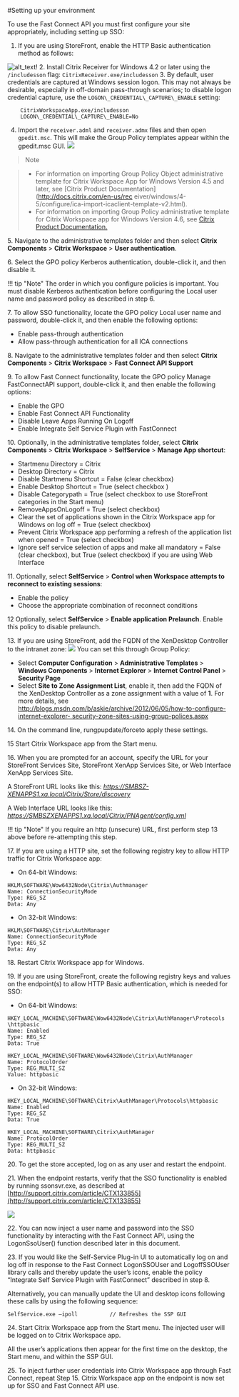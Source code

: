 #Setting up your environment

To use the Fast Connect API you must first configure your site
appropriately, including setting up SSO:

 1. If you are using StoreFront, enable the HTTP Basic authentication method as follows: 

![alt_text!](./setting-up-your-environment.png)
 2. Install Citrix Receiver for Windows 4.2 or later using the `/includesson` flag: `CitrixReceiver.exe/includesson`
 3. By default, user credentials are captured at Windows session logon. This may not always be desirable, especially in off-domain pass-through scenarios; to disable logon credential capture, use the `LOGON\_CREDENTIAL\_CAPTURE\_ENABLE` setting:

        CitrixWorkspaceApp.exe/includesson
		LOGON\_CREDENTIAL\_CAPTURE\_ENABLE=No

 4. Import the `receiver.adml` and `receiver.admx` files and then open `gpedit.msc`. This will make the Group Policy templates appear within the gpedit.msc
GUI. ![](./gpedit-msc-gui.png)  

> Note

>-  For information on importing Group Policy Object administrative template for Citrix Workspace App for Windows Version 4.5 and later, see [Citrix Product Documentation](http://docs.citrix.com/en-us/rec eiver/windows/4-5/configure/ica-import-icaclient-template-v2.html).
>-  For information on importing Group Policy administrative template for Citrix Workspace app for Windows Version 4.6, see [Citrix Product Documentation.](http://docs.citrix.com/en-us/receiver/windows/4-6/configure/ica-import-icaclient-template-v2.html)

&#53;. Navigate to the administrative templates folder and then select **Citrix Components** > **Citrix Workspace** > **User authentication**.

&#54;. Select the GPO policy Kerberos authentication, double-click it, and then disable it.

!!! tip "Note"
		 The order in which you configure policies is important. You must disable Kerberos authentication before configuring the Local user name and password policy as described in step 6.

&#55;. To allow SSO functionality, locate the GPO policy Local user name and password, double-click it, and then enable the following options:

  * Enable pass-through authentication
  * Allow pass-through authentication for all ICA connections

&#56;. Navigate to the administrative templates folder and then select **Citrix Components** > **Citrix Workspace** > **Fast Connect API Support**

&#57;. To allow Fast Connect functionality, locate the GPO policy Manage FastConnectAPI support, double-click it, and then enable the following options:

  * Enable the GPO
  * Enable Fast Connect API Functionality 
  * Disable Leave Apps Running On Logoff
  * Enable Integrate Self Service Plugin with FastConnect

&#49;&#48;. Optionally, in the administrative templates folder, select **Citrix Components** > **Citrix Workspace** > **SelfService** > **Manage App shortcut**:

  * Startmenu Directory = Citrix
  * Desktop Directory = Citrix
  * Disable Startmenu Shortcut = False (clear checkbox)
  * Enable Desktop Shortcut = True (select checkbox )
  * Disable Categorypath = True (select checkbox to use StoreFront categories in the Start menu)
  * RemoveAppsOnLogoff = True (select checkbox)
  * Clear the set of applications shown in the Citrix Workspace app for Windows on log off = True (select checkbox)
  * Prevent Citrix Workspace app performing a refresh of the application list when opened = True (select checkbox)
  * Ignore self service selection of apps and make all mandatory = False (clear checkbox), but True (select checkbox) if you are using Web Interface

&#49;&#49;. Optionally, select **SelfService** > **Control when Workspace attempts to reconnect to existing sessions**:

  *  Enable the policy
  *  Choose the appropriate combination of reconnect conditions

&#49;&#50; Optionally, select **SelfService** > **Enable application Prelaunch**. Enable this policy to disable prelaunch.

&#49;&#51;. If you are using StoreFront, add the FQDN of the XenDesktop Controller to the intranet zone: ![](./add-fqdn.png)
You can set this through Group Policy:

* Select **Computer Configuration** > **Administrative Templates** > **Windows Components** > **Internet Explorer** > **Internet Control Panel** > **Security Page**
* Select **Site to Zone Assignment List**, enable it, then add the FQDN of the XenDesktop Controller as a zone assignment with a value of **1**. For more details, see
[http://blogs.msdn.com/b/askie/archive/2012/06/05/how-to-configure-internet-explorer- security-zone-sites-using-group-polices.aspx]()

&#49;&#52;. On the command line, rungpupdate/forceto apply these settings.

&#49;&#53; Start Citrix Workspace app from the Start menu.

&#49;&#54;. When you are prompted for an account, specify the URL for your StoreFront Services Site, StoreFront XenApp Services Site, or Web Interface XenApp Services Site. 

A StoreFront URL looks like this: *https://SMBSZ-XENAPPS1.xa.local/Citrix/Store/discovery*

A Web Interface URL looks like this: *https://SMBSZXENAPPS1.xa.local/Citrix/PNAgent/config.xml*

!!! tip "Note"
		If you require an http (unsecure) URL, first perform step 13 above before re-attempting this step.

&#49;&#55;. If you are using a HTTP site, set the following registry key to allow HTTP traffic for Citrix Workspace app:

* On 64-bit Windows:

```
HKLM\SOFTWARE\Wow6432Node\Citrix\Authmanager
Name: ConnectionSecurityMode
Type: REG_SZ
Data: Any
```
* On 32-bit Windows:

```
HKLM\SOFTWARE\Citrix\AuthManager
Name: ConnectionSecurityMode
Type: REG_SZ
Data: Any
```
&#49;&#56;. Restart Citrix Workspace app for Windows.

&#49;&#57;. If you are using StoreFront, create the following registry keys and
values on the endpoint(s) to allow HTTP Basic authentication, which is needed for SSO:

* On 64-bit Windows:

```
HKEY_LOCAL_MACHINE\SOFTWARE\Wow6432Node\Citrix\AuthManager\Protocols
\httpbasic 
Name: Enabled
Type: REG_SZ 
Data: True
```
```
HKEY_LOCAL_MACHINE\SOFTWARE\Wow6432Node\Citrix\AuthManager 
Name: ProtocolOrder
Type: REG_MULTI_SZ
Value: httpbasic
```
* On 32-bit Windows:

```
HKEY_LOCAL_MACHINE\SOFTWARE\Citrix\AuthManager\Protocols\httpbasic 
Name: Enabled
Type: REG_SZ 
Data: True
```
```
HKEY_LOCAL_MACHINE\SOFTWARE\Citrix\AuthManager 
Name: ProtocolOrder
Type: REG_MULTI_SZ
Data: httpbasic
```

&#50;&#48;. To get the store accepted, log on as any user and restart the endpoint.

&#50;&#49;. When the endpoint restarts, verify that the SSO functionality is enabled by running ssonsvr.exe, as described at [http://support.citrix.com/article/CTX133855](http://support.citrix.com/article/CTX133855)

![](./verify-sso.png)

&#50;&#50;. You can now inject a user name and password into the SSO functionality by interacting with the Fast Connect API, using the LogonSsoUser() function described later in this document.

&#50;&#51;. If you would like the Self-Service Plug-in UI to automatically log on and log off in response to the Fast Connect LogonSSOUser and LogoffSSOUser library calls and thereby update the user’s icons, enable the policy “Integrate Self Service Plugin with FastConnect” described in step 8.

Alternatively, you can manually update the UI and desktop icons following these calls by using the following sequence:

```
SelfService.exe –ipoll 			// Refreshes the SSP GUI
```
&#50;&#52;. Start Citrix Workspace app from the Start menu. The injected user will be logged on to Citrix Workspace app.

All the user’s applications then appear for the first time on the desktop, the Start menu, and within the SSP GUI.

&#50;&#53;. To inject further user credentials into Citrix Workspace app through Fast Connect, repeat Step 15. Citrix Workspace app on the endpoint is now set up for SSO and Fast Connect API use.
